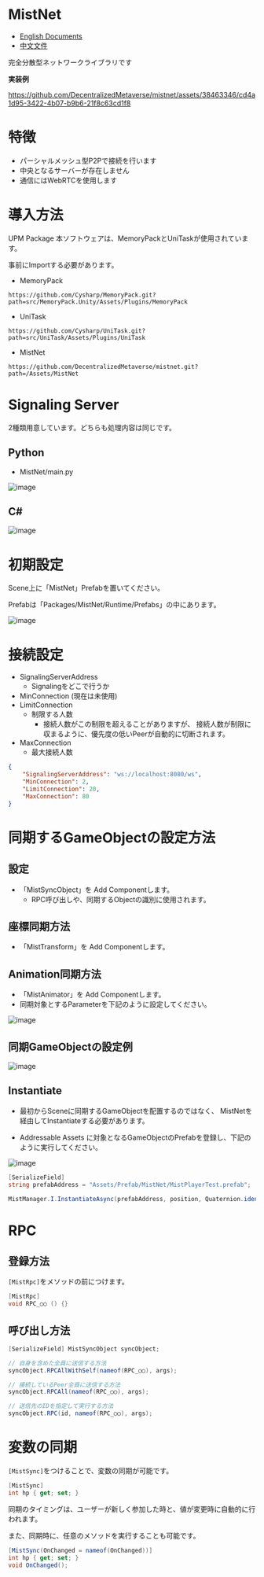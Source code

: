 # MistNet
- [English Documents](README_EN.md)
- [中文文件](README_CN.md)

完全分散型ネットワークライブラリです

**実装例**

https://github.com/DecentralizedMetaverse/mistnet/assets/38463346/cd4a1d95-3422-4b07-b9b6-21f8c63cd1f8



# 特徴
- パーシャルメッシュ型P2Pで接続を行います
- 中央となるサーバーが存在しません
- 通信にはWebRTCを使用します

# 導入方法
UPM Package
本ソフトウェアは、MemoryPackとUniTaskが使用されています。

事前にImportする必要があります。
- MemoryPack
```
https://github.com/Cysharp/MemoryPack.git?path=src/MemoryPack.Unity/Assets/Plugins/MemoryPack
```
- UniTask
```
https://github.com/Cysharp/UniTask.git?path=src/UniTask/Assets/Plugins/UniTask
```
- MistNet
```
https://github.com/DecentralizedMetaverse/mistnet.git?path=/Assets/MistNet
```

# Signaling Server
2種類用意しています。どちらも処理内容は同じです。
## Python
- MistNet/main.py

![image](https://github.com/DecentralizedMetaverse/mistnet/assets/38463346/f0c37c6a-aec2-47d7-8b09-99162c56e35a)


## C#
![image](https://github.com/DecentralizedMetaverse/mistnet/assets/38463346/c5b11c4e-4604-455e-8c1d-81f77eee0d3d)

# 初期設定
Scene上に「MistNet」Prefabを置いてください。

Prefabは「Packages/MistNet/Runtime/Prefabs」の中にあります。

![image](https://github.com/DecentralizedMetaverse/mistnet/assets/38463346/e706a9e6-d549-489b-b1cc-1d4a770f6c70)


# 接続設定
- SignalingServerAddress
    - Signalingをどこで行うか
- MinConnection (現在は未使用)
- LimitConnection
    - 制限する人数
        - 接続人数がこの制限を超えることがありますが、
        接続人数が制限に収まるように、優先度の低いPeerが自動的に切断されます。
- MaxConnection
    - 最大接続人数
```json
{
    "SignalingServerAddress": "ws://localhost:8080/ws",
    "MinConnection": 2,
    "LimitConnection": 20,
    "MaxConnection": 80
}
```

# 同期するGameObjectの設定方法

## 設定
- 「MistSyncObject」を Add Componentします。
    - RPC呼び出しや、同期するObjectの識別に使用されます。

## 座標同期方法
- 「MistTransform」を Add Componentします。

## Animation同期方法
- 「MistAnimator」を Add Componentします。
- 同期対象とするParameterを下記のように設定してください。

![image](https://github.com/DecentralizedMetaverse/mistnet/assets/38463346/6a52670a-ff8e-4346-9329-32a90db26904)

## 同期GameObjectの設定例

![image](https://github.com/DecentralizedMetaverse/mistnet/assets/38463346/ed16052a-2bae-4dea-bf0f-a7ce367f10b7)


## Instantiate
- 最初からSceneに同期するGameObjectを配置するのではなく、
MistNetを経由してInstantiateする必要があります。

- Addressable Assets に対象となるGameObjectのPrefabを登録し、下記のように実行してください。

![image](https://github.com/DecentralizedMetaverse/mistnet/assets/38463346/8ee873c1-89ff-4774-b762-a9017df5a825)


```csharp
[SerializeField] 
string prefabAddress = "Assets/Prefab/MistNet/MistPlayerTest.prefab";

MistManager.I.InstantiateAsync(prefabAddress, position, Quaternion.identity).Forget();
```

# RPC
## 登録方法
`[MistRpc]`をメソッドの前につけます。
```csharp
[MistRpc]
void RPC_○○ () {}
```

## 呼び出し方法
```csharp
[SerializeField] MistSyncObject syncObject;

// 自身を含めた全員に送信する方法
syncObject.RPCAllWithSelf(nameof(RPC_○○), args);

// 接続しているPeer全員に送信する方法
syncObject.RPCAll(nameof(RPC_○○), args);

// 送信先のIDを指定して実行する方法
syncObject.RPC(id, nameof(RPC_○○), args);

```

# 変数の同期

`[MistSync]`をつけることで、変数の同期が可能です。

```csharp
[MistSync]
int hp { get; set; }
```
同期のタイミングは、ユーザーが新しく参加した時と、値が変更時に自動的に行われます。

また、同期時に、任意のメソッドを実行することも可能です。
```csharp
[MistSync(OnChanged = nameof(OnChanged))]
int hp { get; set; }
void OnChanged();    
```